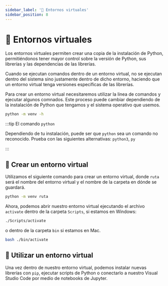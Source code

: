 ```yaml
---
sidebar_label: '👾 Entornos virtuales'
sidebar_position: 8
---
```


# 👾 Entornos virtuales

Los entornos virtuales permiten crear una copia de la instalación de Python, permitiéndonos tener mayor control sobre la versión de Python, sus librerías y las dependencias de las librerías.

Cuando se ejecutan comandos dentro de un entorno virtual, no se ejecutan dentro del sistema sino justamente dentro de dicho entorno, haciendo que un entorno virtual tenga versiones específicas de las librerías.

Para crear un entorno virtual necesitaremos utilizar la linea de comandos y ejecutar algunos comnados. Este proceso puede cambiar dependiendo de la instalación de Python que tengamos y el sistema operativo que usemos.

```bash title="Comando para mostrar la ayuda de venv"
python -m venv -h
```

:::tip El comando `python`

Dependiendo de tu instalación, puede ser que `python` sea un comando no reconocido. Prueba con las siguientes alternativas: `python3`, `py`

:::

## 🚀 Crear un entorno virtual

Utilizamos el siguiente comando para crear un entorno virtual, donde `ruta` será el nombre del entorno virtual y el nombre de la carpeta en dónde se guardará.

```bash title="Comando para crear un entorno virtual"
python -m venv ruta
```

Ahora, podemos abrir nuestro entorno virtual ejecutando el archivo `activate` dentro de la carpeta `Scripts`, si estamos en Windows:

```bash title="Comando para abrir el entorno virtual en Windows"
./Scripts/activate
```

o dentro de la carpeta `bin` si estamos en Mac.

```bash title="Comando para abrir el entorno virtual en Mac"
bash ./bin/activate
```

## 🔧 Utilizar un entorno virtual

Una vez dentro de nuestro entorno virtual, podemos instalar nuevas librerías con `pip`, ejecutar scripts de Python o conectarlo a nuestro Visual Studio Code por medio de notebooks de Jupyter.
